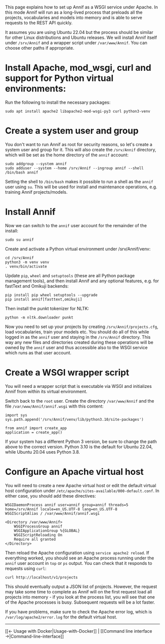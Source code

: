 This page explains how to set up Annif as a WSGI service under Apache. In this mode Annif will run as a long-lived process that preloads all the projects, vocabularies and models into memory and is able to serve requests to the REST API quickly.

It assumes you are using Ubuntu 22.04 but the process should be similar for other Linux distributions and Ubuntu releases. We will install Annif itself under `/srv/Annif` and a wrapper script under `/var/www/Annif`. You can choose other paths if appropriate.

# Install Apache, mod_wsgi, curl and support for Python virtual environments:

Run the following to install the necessary packages:

    sudo apt install apache2 libapache2-mod-wsgi-py3 curl python3-venv

# Create a system user and group

You don't want to run Annif as root for security reasons, so let's create a system user and group for it. This will also create the `/srv/Annif` directory, which will be set as the home directory of the `annif` account:

    sudo addgroup --system annif
    sudo adduser --system --home /srv/Annif --ingroup annif --shell /bin/bash annif

Setting the shell to `/bin/bash` makes it possible to run a shell as the `annif` user using `su`. This will be used for install and maintenance operations, e.g. training Annif projects/models.

# Install Annif

Now we can switch to the `annif` user account for the remainder of the install:

    sudo su annif

Create and activate a Python virtual environment under /srv/Annif/venv:

    cd /srv/Annif
    python3 -m venv venv
    . venv/bin/activate

Update `pip`, `wheel` and `setuptools` (these are all Python package management tools), and then install Annif and any optional features, e.g. for fastText and Omikuji backends:

    pip install pip wheel setuptools --upgrade
    pip install annif[fasttext,omikuji]

Then install the punkt tokenizer for NLTK:

    python -m nltk.downloader punkt

Now you need to set up your projects by creating `/srv/Annif/projects.cfg`, load vocabularies, train your models etc. You should do all of this while logged in as the `annif` user and staying in the `/srv/Annif` directory. This way any new files and directories created during these operations will be owned by the `annif` user and thus accessible also to the WSGI service which runs as that user account.

# Create a WSGI wrapper script

You will need a wrapper script that is executable via WSGI and initializes Annif from within its virtual environment.

Switch back to the `root` user. Create the directory `/var/www/Annif` and the file `/var/www/Annif/annif.wsgi` with this content:

    import sys
    sys.path.append('/srv/Annif/venv/lib/python3.10/site-packages')
    
    from annif import create_app
    application = create_app()

If your system has a different Python 3 version, be sure to change the path above to the correct version. Python 3.10 is the default for Ubuntu 22.04, while Ubuntu 20.04 uses Python 3.8.

# Configure an Apache virtual host

You will need to create a new Apache virtual host or edit the default virtual host configuration under `/etc/apache/sites-available/000-default.conf`. In either case, you should add these directives:

    WSGIDaemonProcess annif user=annif group=annif threads=5 home=/srv/Annif locale=en_US.UTF-8 lang=en_US.UTF-8
    WSGIScriptAlias / /var/www/Annif/annif.wsgi

    <Directory /var/www/Annif>
        WSGIProcessGroup annif
        WSGIApplicationGroup %{GLOBAL}
        WSGIScriptReloading On
        Require all granted
    </Directory>

Then reload the Apache configuration using `service apache2 reload`. If everything worked, you should see an Apache process running under the `annif` user account in `top` or `ps` output. You can check that it responds to requests using `curl`:

    curl http://localhost/v1/projects

This should eventually output a JSON list of projects. However, the request may take some time to complete as Annif will on the first request load all projects into memory - if you look at the process list, you will see that one of the Apache processes is busy. Subsequent requests will be a lot faster.

If you have problems, make sure to check the Apache error log, which is `/var/log/apache2/error.log` for the default virtual host.

---

[[← Usage with Docker|Usage-with-Docker]] | [[Command line interface →|Command-line-interface]]